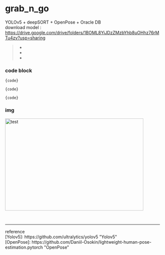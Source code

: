 # grab_n_go

YOLOv5 + deepSORT + OpenPose + Oracle DB
</br>
download model : https://drive.google.com/drive/folders/1BOML8YiJDzZMzbYhb8uOHhz76rMTu4zv?usp=sharing
>*
>*
>*

### code block
<pre><code>{code}</code></pre>
<pre><code>{code}</code></pre>
<pre><code>{code}</code></pre>

### img
<img src="/path/to/img.jpg" width="450px" height="300px" title="px(픽셀) 크기 설정" alt="test"></img><br/>

</br>
<hr/>
reference </br>
[Yolov5]: https://github.com/ultralytics/yolov5 "Yolov5"</br>
[OpenPose]: https://github.com/Daniil-Osokin/lightweight-human-pose-estimation.pytorch "OpenPose"

